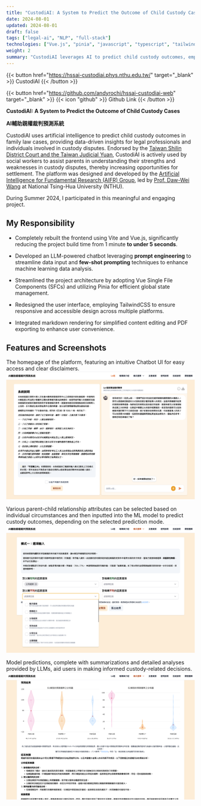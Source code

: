 ```yaml
---
title: "CustodiAI: A System to Predict the Outcome of Child Custody Cases"
date: 2024-08-01
updated: 2024-08-01
draft: false
tags: ["legal-ai", "NLP", "full-stack"]
technologies: ["Vue.js", "pinia", "javascript", "typescript", "tailwindcss", "python", "gpt-4"]
weight: 2
summary: "CustodiAI leverages AI to predict child custody outcomes, empowering legal professionals and parents with actionable insights to facilitate fair and informed custody settlements."
---
```


{{< button href="https://hssai-custodiai.phys.nthu.edu.tw/" target="_blank" >}}
CustodiAI
{{< /button >}}

{{< button href="https://github.com/andyrochi/hssai-custodiai-web" target="_blank" >}}
{{< icon "github" >}} Github Link
{{< /button >}}

**CustodiAI: A System to Predict the Outcome of Child Custody Cases**

**AI輔助親權裁判預測系統**

CustodiAI uses artificial intelligence to predict child custody outcomes in family law cases, providing data-driven insights for legal professionals and individuals involved in custody disputes. Endorsed by the [Taiwan Shilin District Court and the Taiwan Judicial Yuan](https://www.judicial.gov.tw/tw/cp-1888-1119620-77ae5-1.html), CustodiAI is actively used by social workers to assist parents in understanding their strengths and weaknesses in custody disputes, thereby increasing opportunities for settlement. The platform was designed and developed by the [Artificial Intelligence for Fundamental Research (AIFR) Group](http://www.phys.nthu.edu.tw/~aicmt/index.html), led by [Prof. Daw-Wei Wang](https://phys.site.nthu.edu.tw/p/406-1335-58679,r3581.php?Lang=en) at National Tsing-Hua University (NTHU).

During Summer 2024, I participated in this meaningful and engaging project.

## My Responsibility

- Completely rebuilt the frontend using Vite and Vue.js, significantly reducing the project build time from 1 minute **to under 5 seconds**.

- Developed an LLM-powered chatbot leveraging **prompt engineering** to streamline data input and **few-shot prompting** techniques to enhance machine learning data analysis.

- Streamlined the project architecture by adopting Vue Single File Components (SFCs) and utilizing Pinia for efficient global state management.

- Redesigned the user interface, employing TailwindCSS to ensure responsive and accessible design across multiple platforms.

- Integrated markdown rendering for simplified content editing and PDF exporting to enhance user convenience.

## Features and Screenshots
The homepage of the platform, featuring an intuitive Chatbot UI for easy access and clear disclaimers.
![CustodiAI Homepage and Chatbot UI](assets/homepage.png)

Various parent-child relationship attributes can be selected based on individual circumstances and then inputted into the ML model to predict custody outcomes, depending on the selected prediction mode.
![Article Reading Interface](assets/analysis-tool.png)

Model predictions, complete with summarizations and detailed analyses provided by LLMs, aid users in making informed custody-related decisions.
![Article Reading Interface](assets/summarization.png)